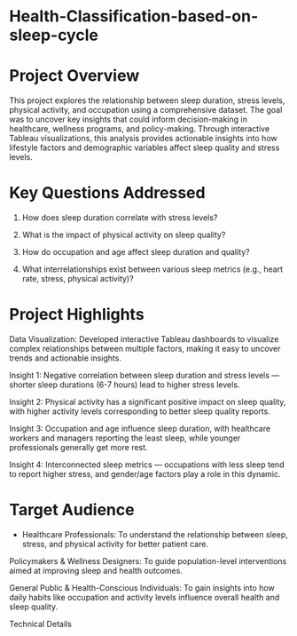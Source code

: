 # Health-Classification-based-on-sleep-cycle

# Project Overview
This project explores the relationship between sleep duration, stress levels, physical activity, and occupation using a comprehensive dataset. The goal was to uncover key insights that could inform decision-making in healthcare, wellness programs, and policy-making. Through interactive Tableau visualizations, this analysis provides actionable insights into how lifestyle factors and demographic variables affect sleep quality and stress levels.

# Key Questions Addressed
1) How does sleep duration correlate with stress levels?

2) What is the impact of physical activity on sleep quality?

3) How do occupation and age affect sleep duration and quality?

4) What interrelationships exist between various sleep metrics (e.g., heart rate, stress, physical activity)?

# Project Highlights
Data Visualization: Developed interactive Tableau dashboards to visualize complex relationships between multiple factors, making it easy to uncover trends and actionable insights.

Insight 1: Negative correlation between sleep duration and stress levels — shorter sleep durations (6-7 hours) lead to higher stress levels.

Insight 2: Physical activity has a significant positive impact on sleep quality, with higher activity levels corresponding to better sleep quality reports.

Insight 3: Occupation and age influence sleep duration, with healthcare workers and managers reporting the least sleep, while younger professionals generally get more rest.

Insight 4: Interconnected sleep metrics — occupations with less sleep tend to report higher stress, and gender/age factors play a role in this dynamic.

# Target Audience
- Healthcare Professionals: To understand the relationship between sleep, stress, and physical activity for better patient care.

Policymakers & Wellness Designers: To guide population-level interventions aimed at improving sleep and health outcomes.

General Public & Health-Conscious Individuals: To gain insights into how daily habits like occupation and activity levels influence overall health and sleep quality.

Technical Details
